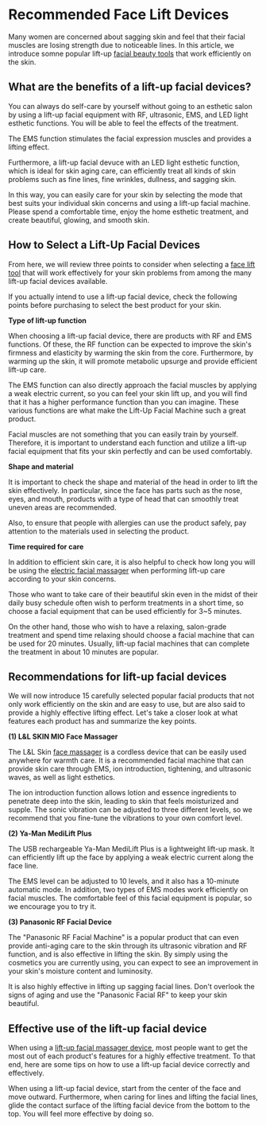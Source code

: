 # Recommended Face Lift Devices #

Many women are concerned about sagging skin and feel that their facial muscles are losing strength due to noticeable lines. In this article, we introduce somne popular lift-up [facial beauty tools](https://www.llskin.jp/) that work efficiently on the skin.

## What are the benefits of a lift-up facial devices? ##

You can always do self-care by yourself without going to an esthetic salon by using a lift-up facial equipment with RF, ultrasonic, EMS, and LED light esthetic functions. You will be able to feel the effects of the treatment.

The EMS function stimulates the facial expression muscles and provides a lifting effect.

Furthermore, a lift-up facial devuce with an LED light esthetic function, which is ideal for skin aging care, can efficiently treat all kinds of skin problems such as fine lines, fine wrinkles, dullness, and sagging skin.

In this way, you can easily care for your skin by selecting the mode that best suits your individual skin concerns and using a lift-up facial machine. Please spend a comfortable time, enjoy the home esthetic treatment, and create beautiful, glowing, and smooth skin.

## How to Select a Lift-Up Facial Devices ##

From here, we will review three points to consider when selecting a [face lift tool](https://www.llskin.jp/products/mio2/) that will work effectively for your skin problems from among the many lift-up facial devices available.

If you actually intend to use a lift-up facial device, check the following points before purchasing to select the best product for your skin.

**Type of lift-up function**

When choosing a lift-up facial device, there are products with RF and EMS functions. Of these, the RF function can be expected to improve the skin's firmness and elasticity by warming the skin from the core. Furthermore, by warming up the skin, it will promote metabolic upsurge and provide efficient lift-up care.

The EMS function can also directly approach the facial muscles by applying a weak electric current, so you can feel your skin lift up, and you will find that it has a higher performance function than you can imagine. These various functions are what make the Lift-Up Facial Machine such a great product.

Facial muscles are not something that you can easily train by yourself. Therefore, it is important to understand each function and utilize a lift-up facial equipment that fits your skin perfectly and can be used comfortably.

**Shape and material**

It is important to check the shape and material of the head in order to lift the skin effectively. In particular, since the face has parts such as the nose, eyes, and mouth, products with a type of head that can smoothly treat uneven areas are recommended.

Also, to ensure that people with allergies can use the product safely, pay attention to the materials used in selecting the product.

**Time required for care**

In addition to efficient skin care, it is also helpful to check how long you will be using the [electric facial massager](https://www.llskin.jp/products/mio2/) when performing lift-up care according to your skin concerns.

Those who want to take care of their beautiful skin even in the midst of their daily busy schedule often wish to perform treatments in a short time, so choose a facial equipment that can be used efficiently for 3~5 minutes.

On the other hand, those who wish to have a relaxing, salon-grade treatment and spend time relaxing should choose a facial machine that can be used for 20 minutes. Usually, lift-up facial machines that can complete the treatment in about 10 minutes are popular.

## Recommendations for lift-up facial devices ##

We will now introduce 15 carefully selected popular facial products that not only work efficiently on the skin and are easy to use, but are also said to provide a highly effective lifting effect. Let's take a closer look at what features each product has and summarize the key points.

**(1) L&L SKIN MIO Face Massager**

The L&L Skin [face massager](https://www.llskin.jp/products/mio2/) is a cordless device that can be easily used anywhere for warmth care. It is a recommended facial machine that can provide skin care through EMS, ion introduction, tightening, and ultrasonic waves, as well as light esthetics.

The ion introduction function allows lotion and essence ingredients to penetrate deep into the skin, leading to skin that feels moisturized and supple. The sonic vibration can be adjusted to three different levels, so we recommend that you fine-tune the vibrations to your own comfort level.

**(2) Ya-Man MediLift Plus**

The USB rechargeable Ya-Man MediLift Plus is a lightweight lift-up mask. It can efficiently lift up the face by applying a weak electric current along the face line.

The EMS level can be adjusted to 10 levels, and it also has a 10-minute automatic mode. In addition, two types of EMS modes work efficiently on facial muscles. The comfortable feel of this facial equipment is popular, so we encourage you to try it.

**(3) Panasonic RF Facial Device**

The "Panasonic RF Facial Machine" is a popular product that can even provide anti-aging care to the skin through its ultrasonic vibration and RF function, and is also effective in lifting the skin. By simply using the cosmetics you are currently using, you can expect to see an improvement in your skin's moisture content and luminosity.

It is also highly effective in lifting up sagging facial lines. Don't overlook the signs of aging and use the "Panasonic Facial RF" to keep your skin beautiful.

## Effective use of the lift-up facial device ##

When using a [lift-up facial massager device](https://www.amazon.com/SKIN-Massager-Lifting-Massage-Wrinkles/dp/B09KMPDST8), most people want to get the most out of each product's features for a highly effective treatment. To that end, here are some tips on how to use a lift-up facial device correctly and effectively.

When using a lift-up facial device, start from the center of the face and move outward. Furthermore, when caring for lines and lifting the facial lines, glide the contact surface of the lifting facial device from the bottom to the top. You will feel more effective by doing so.
